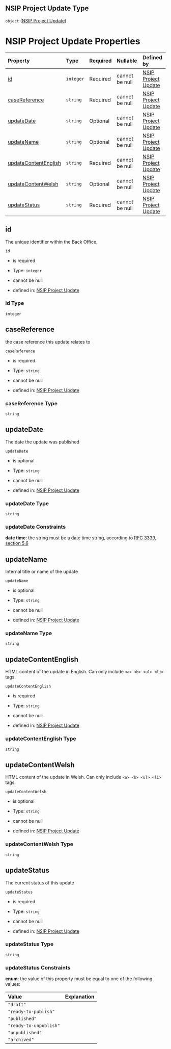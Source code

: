 ## NSIP Project Update Type

`object` ([NSIP Project Update](nsip-project-update.md))

# NSIP Project Update Properties

| Property                                      | Type      | Required | Nullable       | Defined by                                                                                                                                       |
| :-------------------------------------------- | :-------- | :------- | :------------- | :----------------------------------------------------------------------------------------------------------------------------------------------- |
| [id](#id)                                     | `integer` | Required | cannot be null | [NSIP Project Update](nsip-project-update-properties-id.md "nsip-project-update.schema.json#/properties/id")                                     |
| [caseReference](#casereference)               | `string`  | Required | cannot be null | [NSIP Project Update](nsip-project-update-properties-casereference.md "nsip-project-update.schema.json#/properties/caseReference")               |
| [updateDate](#updatedate)                     | `string`  | Optional | cannot be null | [NSIP Project Update](nsip-project-update-properties-updatedate.md "nsip-project-update.schema.json#/properties/updateDate")                     |
| [updateName](#updatename)                     | `string`  | Optional | cannot be null | [NSIP Project Update](nsip-project-update-properties-updatename.md "nsip-project-update.schema.json#/properties/updateName")                     |
| [updateContentEnglish](#updatecontentenglish) | `string`  | Required | cannot be null | [NSIP Project Update](nsip-project-update-properties-updatecontentenglish.md "nsip-project-update.schema.json#/properties/updateContentEnglish") |
| [updateContentWelsh](#updatecontentwelsh)     | `string`  | Optional | cannot be null | [NSIP Project Update](nsip-project-update-properties-updatecontentwelsh.md "nsip-project-update.schema.json#/properties/updateContentWelsh")     |
| [updateStatus](#updatestatus)                 | `string`  | Required | cannot be null | [NSIP Project Update](nsip-project-update-properties-updatestatus.md "nsip-project-update.schema.json#/properties/updateStatus")                 |

## id

The unique identifier within the Back Office.

`id`

*   is required

*   Type: `integer`

*   cannot be null

*   defined in: [NSIP Project Update](nsip-project-update-properties-id.md "nsip-project-update.schema.json#/properties/id")

### id Type

`integer`

## caseReference

the case reference this update relates to

`caseReference`

*   is required

*   Type: `string`

*   cannot be null

*   defined in: [NSIP Project Update](nsip-project-update-properties-casereference.md "nsip-project-update.schema.json#/properties/caseReference")

### caseReference Type

`string`

## updateDate

The date the update was published

`updateDate`

*   is optional

*   Type: `string`

*   cannot be null

*   defined in: [NSIP Project Update](nsip-project-update-properties-updatedate.md "nsip-project-update.schema.json#/properties/updateDate")

### updateDate Type

`string`

### updateDate Constraints

**date time**: the string must be a date time string, according to [RFC 3339, section 5.6](https://tools.ietf.org/html/rfc3339 "check the specification")

## updateName

Internal title or name of the update

`updateName`

*   is optional

*   Type: `string`

*   cannot be null

*   defined in: [NSIP Project Update](nsip-project-update-properties-updatename.md "nsip-project-update.schema.json#/properties/updateName")

### updateName Type

`string`

## updateContentEnglish

HTML content of the update in English. Can only include `<a> <b> <ul> <li>` tags.

`updateContentEnglish`

*   is required

*   Type: `string`

*   cannot be null

*   defined in: [NSIP Project Update](nsip-project-update-properties-updatecontentenglish.md "nsip-project-update.schema.json#/properties/updateContentEnglish")

### updateContentEnglish Type

`string`

## updateContentWelsh

HTML content of the update in Welsh. Can only include `<a> <b> <ul> <li>` tags.

`updateContentWelsh`

*   is optional

*   Type: `string`

*   cannot be null

*   defined in: [NSIP Project Update](nsip-project-update-properties-updatecontentwelsh.md "nsip-project-update.schema.json#/properties/updateContentWelsh")

### updateContentWelsh Type

`string`

## updateStatus

The current status of this update

`updateStatus`

*   is required

*   Type: `string`

*   cannot be null

*   defined in: [NSIP Project Update](nsip-project-update-properties-updatestatus.md "nsip-project-update.schema.json#/properties/updateStatus")

### updateStatus Type

`string`

### updateStatus Constraints

**enum**: the value of this property must be equal to one of the following values:

| Value                  | Explanation |
| :--------------------- | :---------- |
| `"draft"`              |             |
| `"ready-to-publish"`   |             |
| `"published"`          |             |
| `"ready-to-unpublish"` |             |
| `"unpublished"`        |             |
| `"archived"`           |             |

